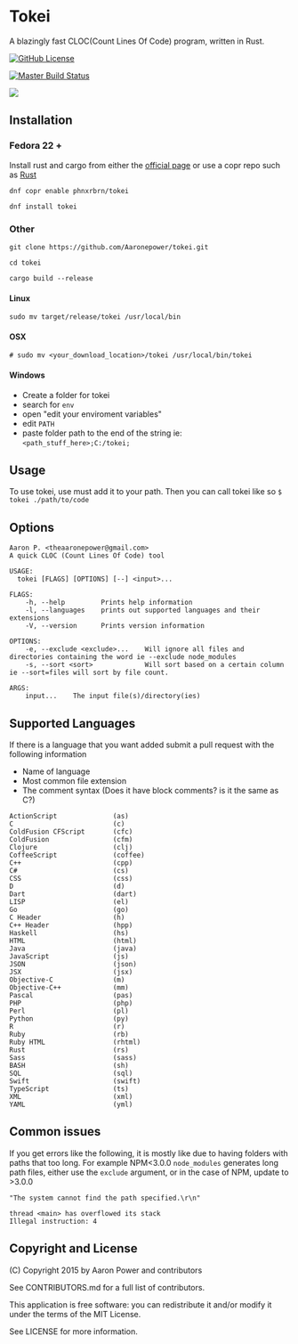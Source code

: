 # Tokei
A blazingly fast CLOC(Count Lines Of Code) program, written in Rust.

[![GitHub License](https://img.shields.io/github/license/Aaronepower/tokei.svg)](http://github.com/Aaronepower/tokei/blob/master/LICENSE)

[![Master Build Status](https://travis-ci.org/Aaronepower/tokei.svg?branch=master)](https://travis-ci.org/Aaronepower/tokei)

[![](https://img.shields.io/github/issues-raw/Aaronepower/tokei.svg)](http://github.com/Aaronepower/tokei/issues)

## Installation

### Fedora 22 +
Install rust and cargo from either the [official page](https://www.rust-lang.org) or use a copr repo such as [Rust](https://copr.fedoraproject.org/coprs/ebassi/Rust/)

`dnf copr enable phnxrbrn/tokei`

`dnf install tokei`


### Other
`git clone https://github.com/Aaronepower/tokei.git`

`cd tokei`

`cargo build --release`

#### Linux
`sudo mv target/release/tokei /usr/local/bin`

#### OSX
`# sudo mv <your_download_location>/tokei /usr/local/bin/tokei`

#### Windows
- Create a folder for tokei
- search for `env`
- open "edit your enviroment variables"
- edit `PATH`
- paste folder path to the end of the string ie: `<path_stuff_here>;C:/tokei;`

## Usage

To use tokei, use must add it to your path. Then you can call tokei like so
`$ tokei ./path/to/code`

## Options
```
Aaron P. <theaaronepower@gmail.com>
A quick CLOC (Count Lines Of Code) tool

USAGE:
  tokei [FLAGS] [OPTIONS] [--] <input>...

FLAGS:
    -h, --help         Prints help information
    -l, --languages    prints out supported languages and their extensions
    -V, --version      Prints version information

OPTIONS:
    -e, --exclude <exclude>...    Will ignore all files and directories containing the word ie --exclude node_modules
    -s, --sort <sort>             Will sort based on a certain column ie --sort=files will sort by file count.

ARGS:
    input...    The input file(s)/directory(ies)

```

## Supported Languages

If there is a language that you want added submit a pull request with the following information

- Name of language
- Most common file extension
- The comment syntax (Does it have block comments? is it the same as C?)

```
ActionScript              (as)
C                         (c)
ColdFusion CFScript       (cfc)
ColdFusion                (cfm)
Clojure                   (clj)
CoffeeScript              (coffee)
C++                       (cpp)
C#                        (cs)
CSS                       (css)
D                         (d)
Dart                      (dart)
LISP                      (el)
Go                        (go)
C Header                  (h)
C++ Header                (hpp)
Haskell                   (hs)
HTML                      (html)
Java                      (java)
JavaScript                (js)
JSON                      (json)
JSX                       (jsx)
Objective-C               (m)
Objective-C++             (mm)
Pascal                    (pas)
PHP                       (php)
Perl                      (pl)
Python                    (py)
R                         (r)
Ruby                      (rb)
Ruby HTML                 (rhtml)
Rust                      (rs)
Sass                      (sass)
BASH                      (sh)
SQL                       (sql)
Swift                     (swift)
TypeScript                (ts)
XML                       (xml)
YAML                      (yml)
```

## Common issues

If you get errors like the following, it is mostly like due to having folders with paths that too long. For example NPM<3.0.0 `node_modules` generates long path files, either use the `exclude` argument, or in the case of NPM, update to >3.0.0
```
"The system cannot find the path specified.\r\n"
```
```
thread <main> has overflowed its stack
Illegal instruction: 4
```

## Copyright and License
(C) Copyright 2015 by Aaron Power and contributors

See CONTRIBUTORS.md for a full list of contributors.

This application is free software: you can redistribute it and/or modify
it under the terms of the MIT License.

See LICENSE for more information.
